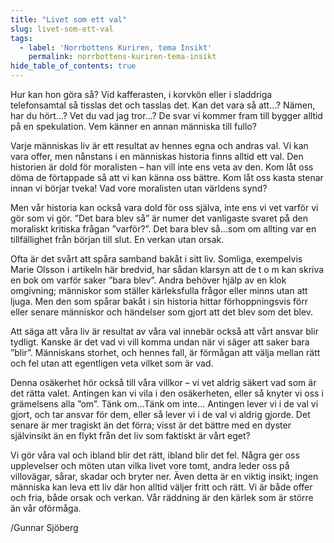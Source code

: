 ```yaml
---
title: "Livet som ett val"
slug: livet-som-ett-val
tags:
  - label: 'Norrbottens Kuriren, tema Insikt'
    permalink: norrbottens-kuriren-tema-insikt
hide_table_of_contents: true
---
```

Hur kan hon göra så? Vid kafferasten, i korvkön eller i sladdriga telefonsamtal så tisslas det och tasslas det. Kan det vara så att…? Nämen, har du hört…? Vet du vad jag tror…? De svar vi kommer fram till bygger alltid på en spekulation. Vem känner en annan människa till fullo?

<!--truncate-->

Varje människas liv är ett resultat av hennes egna och andras val. Vi kan vara offer, men nånstans i en människas historia finns alltid ett val. Den historien är dold för moralisten – han vill inte ens veta av den. Kom låt oss döma de förtappade så att vi kan känna oss bättre. Kom låt oss kasta stenar innan vi börjar tveka! Vad vore moralisten utan världens synd?

Men vår historia kan också vara dold för oss själva, inte ens vi vet varför vi gör som vi gör. ”Det bara blev så” är numer det vanligaste svaret på den moraliskt kritiska frågan ”varför?”. Det bara blev så…som om allting var en tillfällighet från början till slut. En verkan utan orsak.

Ofta är det svårt att spåra samband bakåt i sitt liv. Somliga, exempelvis Marie Olsson i artikeln här bredvid, har sådan klarsyn att de t o m kan skriva en bok om varför saker ”bara blev”. Andra behöver hjälp av en klok omgivning; människor som ställer kärleksfulla frågor eller minns utan att ljuga. Men den som spårar bakåt i sin historia hittar förhoppningsvis förr eller senare människor och händelser som gjort att det blev som det blev.

Att säga att våra liv är resultat av våra val innebär också att vårt ansvar blir tydligt. Kanske är det vad vi vill komma undan när vi säger att saker bara ”blir”. Människans storhet, och hennes fall, är förmågan att välja mellan rätt och fel utan att egentligen veta vilket som är vad.

Denna osäkerhet hör också till våra villkor – vi vet aldrig säkert vad som är det rätta valet. Antingen kan vi vila i den osäkerheten, eller så knyter vi oss i grämelsens alla ”om”. Tänk om…Tänk om inte… Antingen lever vi i de val vi gjort, och tar ansvar för dem, eller så lever vi i de val vi aldrig gjorde. Det senare är mer tragiskt än det förra; visst är det bättre med en dyster självinsikt än en flykt från det liv som faktiskt är vårt eget?

Vi gör våra val och ibland blir det rätt, ibland blir det fel. Några ger oss upplevelser och möten utan vilka livet vore tomt, andra leder oss på villovägar, sårar, skadar och bryter ner. Även detta är en viktig insikt; ingen människa kan leva ett liv där hon alltid väljer fritt och rätt. Vi är både offer och fria, både orsak och verkan. Vår räddning är den kärlek som är större än vår oförmåga.

/Gunnar Sjöberg

